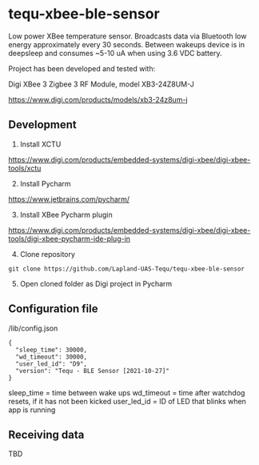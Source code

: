 # tequ-xbee-ble-sensor

Low power XBee temperature sensor. Broadcasts data via Bluetooth low energy approximately every 30 seconds. Between wakeups device is in deepsleep and consumes ~5-10 uA when using 3.6 VDC battery.

Project has been developed and tested with: 

Digi XBee 3 Zigbee 3 RF Module, model XB3-24Z8UM-J

https://www.digi.com/products/models/xb3-24z8um-j


## Development 

1. Install XCTU

https://www.digi.com/products/embedded-systems/digi-xbee/digi-xbee-tools/xctu

2. Install Pycharm

https://www.jetbrains.com/pycharm/

3. Install XBee Pycharm plugin

https://www.digi.com/products/embedded-systems/digi-xbee/digi-xbee-tools/digi-xbee-pycharm-ide-plug-in

4. Clone repository

```
git clone https://github.com/Lapland-UAS-Tequ/tequ-xbee-ble-sensor
```

5. Open cloned folder as Digi project in Pycharm


## Configuration file

/lib/config.json

```
{
  "sleep_time": 30000,
  "wd_timeout": 30000,
  "user_led_id": "D9",
  "version": "Tequ - BLE Sensor [2021-10-27]"
}
```

sleep_time = time between wake ups 
wd_timeout = time after watchdog resets, if it has not been kicked
user_led_id = ID of LED that blinks when app is running

## Receiving data

TBD






